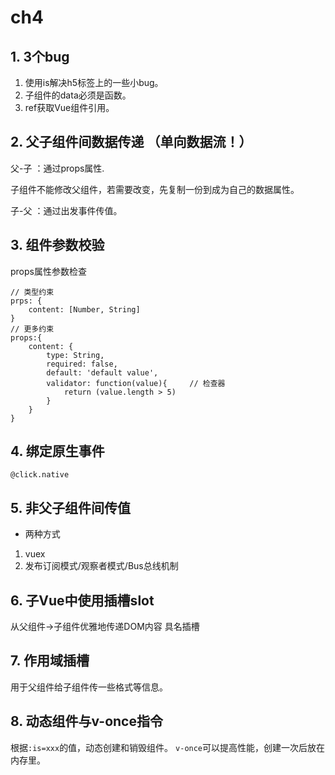 # ch4

## 1. 3个bug

1. 使用is解决h5标签上的一些小bug。
2. 子组件的data必须是函数。
3. ref获取Vue组件引用。

## 2. 父子组件间数据传递 （单向数据流！）

父-子 ：通过props属性.

子组件不能修改父组件，若需要改变，先复制一份到成为自己的数据属性。

子-父 ：通过出发事件传值。

## 3. 组件参数校验

props属性参数检查

```vue
// 类型约束
prps: {
    content: [Number, String]
}
// 更多约束
props:{
    content: {
        type: String,
        required: false,
        default: 'default value',
        validator: function(value){     // 检查器
            return (value.length > 5)
        }
    }
}
```

## 4. 绑定原生事件

`@click.native`

## 5. 非父子组件间传值

* 两种方式
1. vuex
2. 发布订阅模式/观察者模式/Bus总线机制

## 6. 子Vue中使用插槽slot

从父组件->子组件优雅地传递DOM内容
具名插槽

## 7. 作用域插槽

用于父组件给子组件传一些格式等信息。

## 8. 动态组件与v-once指令

根据`:is=xxx`的值，动态创建和销毁组件。
`v-once`可以提高性能，创建一次后放在内存里。
